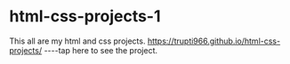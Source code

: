 # html-css-projects-1
This all are my html and css projects.
https://trupti966.github.io/html-css-projects/ ----tap here to see the project.
